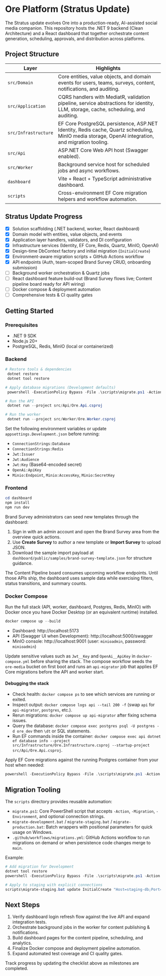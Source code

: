 # Ore Platform (Stratus Update)

The Stratus update evolves Ore into a production-ready, AI-assisted social media companion. This repository hosts the .NET 9 backend (Clean Architecture) and a React dashboard that together orchestrate content generation, scheduling, approvals, and distribution across platforms.

## Project Structure

| Layer | Highlights |
|-------|------------|
| `src/Domain` | Core entities, value objects, and domain events for users, teams, surveys, content, notifications, and auditing. |
| `src/Application` | CQRS handlers with MediatR, validation pipeline, service abstractions for identity, LLM, storage, cache, scheduling, and auditing. |
| `src/Infrastructure` | EF Core PostgreSQL persistence, ASP.NET Identity, Redis cache, Quartz scheduling, MinIO media storage, OpenAI integration, and migration tooling. |
| `src/Api` | ASP.NET Core Web API host (Swagger enabled). |
| `src/Worker` | Background service host for scheduled jobs and async workflows. |
| `dashboard` | Vite + React + TypeScript administrative dashboard. |
| `scripts` | Cross-environment EF Core migration helpers and workflow automation. |

## Stratus Update Progress

- [x] Solution scaffolding (.NET backend, worker, React dashboard)
- [x] Domain model with entities, value objects, and events
- [x] Application layer handlers, validators, and DI configuration
- [x] Infrastructure services (Identity, EF Core, Redis, Quartz, MinIO, OpenAI)
- [x] Design-time DbContext factory and initial migration (`InitialCreate`)
- [x] Environment-aware migration scripts + GitHub Actions workflow
- [x] API endpoints (Auth, team-scoped Brand Survey CRUD, onboarding submission)
- [ ] Background worker orchestration & Quartz jobs
- [ ] React dashboard feature build-out (Brand Survey flows live; Content pipeline board ready for API wiring)
- [ ] Docker compose & deployment automation
- [ ] Comprehensive tests & CI quality gates

## Getting Started

### Prerequisites

- .NET 9 SDK
- Node.js 20+
- PostgreSQL, Redis, MinIO (local or containerized)

### Backend

```powershell
# Restore tools & dependencies
 dotnet restore
 dotnet tool restore

# Apply database migrations (Development defaults)
 powershell -ExecutionPolicy Bypass -File .\scripts\migrate.ps1 -Action update

# Run the API
 dotnet run --project src/Api/Ore.Api.csproj

# Run the worker
 dotnet run --project src/Worker/Ore.Worker.csproj
```

Set the following environment variables or update `appsettings.Development.json` before running:

- `ConnectionStrings:Database`
- `ConnectionStrings:Redis`
- `Jwt:Issuer`
- `Jwt:Audience`
- `Jwt:Key` (Base64-encoded secret)
- `OpenAi:ApiKey`
- `Minio:Endpoint`, `Minio:AccessKey`, `Minio:SecretKey`

### Frontend

```powershell
cd dashboard
npm install
npm run dev
```

Brand Survey administrators can seed new templates through the dashboard:

1. Sign in with an admin account and open the Brand Survey area from the overview quick actions.
2. Use **Create Survey** to author a new template or **Import Survey** to upload JSON.
3. Download the sample import payload at `dashboard/public/samples/brand-survey-template.json` for structure guidance.

The Content Pipeline board consumes upcoming workflow endpoints. Until those APIs ship, the dashboard uses sample data while exercising filters, status transitions, and summary counts.

### Docker Compose

Run the full stack (API, worker, dashboard, Postgres, Redis, MinIO) with Docker once you have Docker Desktop (or an equivalent runtime) installed.

```powershell
docker compose up --build
```

- Dashboard: http://localhost:5173
- API (Swagger UI when Development): http://localhost:5000/swagger
- MinIO console: http://localhost:9001 (user: `minioadmin`, password: `minioadmin`)

Update sensitive values such as `Jwt__Key` and `OpenAi__ApiKey` in `docker-compose.yml` before sharing the stack. The compose workflow seeds the `ore-media` bucket on first boot and runs an `api-migrator` job that applies EF Core migrations before the API and worker start.

#### Debugging the stack

- Check health: `docker compose ps` to see which services are running or exited.
- Inspect output: `docker compose logs api --tail 200 -f` (swap `api` for `api-migrator`, `postgres`, etc.).
- Rerun migrations: `docker compose up api-migrator` after fixing schema issues.
- Query the database: `docker compose exec postgres psql -U postgres -d ore_dev` then `\dt` or SQL statements.
- Run EF commands inside the container: `docker compose exec api dotnet ef database info --project src/Infrastructure/Ore.Infrastructure.csproj --startup-project src/Api/Ore.Api.csproj`.

Apply EF Core migrations against the running Postgres container from your host when needed:

```powershell
powershell -ExecutionPolicy Bypass -File .\scripts\migrate.ps1 -Action update -Environment Development -DatabaseConnection "Host=localhost;Port=5432;Database=ore_dev;Username=postgres;Password=postgres" -RedisConnection "localhost:6379"
```

## Migration Tooling

The `scripts` directory provides reusable automation:

- `migrate.ps1`: Core PowerShell script that accepts `-Action`, `-Migration`, `-Environment`, and optional connection strings.
- `migrate-development.bat` / `migrate-staging.bat` / `migrate-production.bat`: Batch wrappers with positional parameters for quick usage on Windows.
- `.github/workflows/migrations.yml`: GitHub Actions workflow to run migrations on demand or when persistence code changes merge to `main`.

Example:

```powershell
# Add migration for Development
dotnet tool restore
powershell -ExecutionPolicy Bypass -File .\scripts\migrate.ps1 -Action add -Migration AddTeamOwnership

# Apply to staging with explicit connections
scripts\migrate-staging.bat update InitialCreate "Host=staging-db;Port=5432;Database=ore_stage;Username=postgres;Password=secret" "staging-redis:6379"
```

## Next Steps

1. Verify dashboard login refresh flow against the live API and expand integration tests.
2. Orchestrate background jobs in the worker for content publishing & notifications.
3. Build dashboard pages for the content pipeline, scheduling, and analytics.
4. Finalize Docker compose and deployment pipeline automation.
5. Expand automated test coverage and CI quality gates.

Track progress by updating the checklist above as milestones are completed.
